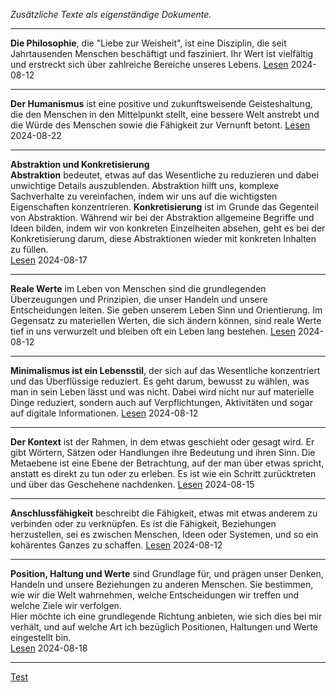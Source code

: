 *Zusätzliche Texte als eigenständige Dokumente.*


   
----

**Die Philosophie**, die "Liebe zur Weisheit", ist eine Disziplin, die seit Jahrtausenden Menschen beschäftigt und fasziniert. Ihr Wert ist vielfältig und erstreckt sich über zahlreiche Bereiche unseres Lebens. [Lesen](./philosophie-und-mensch/) 2024-08-12

----

**Der Humanismus** ist eine positive und zukunftsweisende Geisteshaltung, die den Menschen in den Mittelpunkt stellt, eine bessere Welt anstrebt und die Würde des Menschen sowie die Fähigkeit zur Vernunft betont.   [Lesen](./der-humanismus-als-weltbild/) 2024-08-22

----

**Abstraktion und Konkretisierung**   
**Abstraktion** bedeutet, etwas auf das Wesentliche zu reduzieren und dabei unwichtige Details auszublenden. Abstraktion hilft uns, komplexe Sachverhalte zu vereinfachen, indem wir uns auf die wichtigsten Eigenschaften konzentrieren. **Konkretisierung** ist im Grunde das Gegenteil von Abstraktion. Während wir bei der Abstraktion allgemeine Begriffe und Ideen bilden, indem wir von konkreten Einzelheiten absehen, geht es bei der Konkretisierung darum, diese Abstraktionen wieder mit konkreten Inhalten zu füllen.    
[Lesen](./abstraktion-und-konkretisierung/)   2024-08-17

----

**Reale Werte** im Leben von Menschen sind die grundlegenden Überzeugungen und Prinzipien, die unser Handeln und unsere Entscheidungen leiten. Sie geben unserem Leben Sinn und Orientierung. Im Gegensatz zu materiellen Werten, die sich ändern können, sind reale Werte tief in uns verwurzelt und bleiben oft ein Leben lang bestehen. [Lesen](./was-sind-reale-werte-2024/) 2024-08-12

----

**Minimalismus ist ein Lebensstil**, der sich auf das Wesentliche konzentriert und das Überflüssige reduziert. Es geht darum, bewusst zu wählen, was man in sein Leben lässt und was nicht. Dabei wird nicht nur auf materielle Dinge reduziert, sondern auch auf Verpflichtungen, Aktivitäten und sogar auf digitale Informationen. [Lesen](./minimalismus-suffizienz-subsistenz/) 2024-08-12

----

**Der Kontext** ist der Rahmen, in dem etwas geschieht oder gesagt wird. Er gibt Wörtern, Sätzen oder Handlungen ihre Bedeutung und ihren Sinn. Die Metaebene ist eine Ebene der Betrachtung, auf der man über etwas spricht, anstatt es direkt zu tun oder zu erleben. Es ist wie ein Schritt zurücktreten und über das Geschehene nachdenken.  [Lesen](./kontext-und-metaebene/) 2024-08-15

----

**Anschlussfähigkeit** beschreibt die Fähigkeit, etwas mit etwas anderem zu verbinden oder zu verknüpfen. Es ist die Fähigkeit, Beziehungen herzustellen, sei es zwischen Menschen, Ideen oder Systemen, und so ein kohärentes Ganzes zu schaffen. [Lesen](./anschluss-und-anschlussfaehigkeit/) 2024-08-12

----

**Position, Haltung und Werte** sind Grundlage für, und prägen unser Denken, Handeln und unsere Beziehungen zu anderen Menschen. Sie bestimmen, wie wir die Welt wahrnehmen, welche Entscheidungen wir treffen und welche Ziele wir verfolgen.   
Hier möchte ich eine grundlegende Richtung anbieten, wie sich dies bei mir verhält, und auf welche Art ich bezüglich Positionen, Haltungen und Werte eingestellt bin.    
[Lesen](./werte-haltung-position-des-autors/) 2024-08-18

----


[Test](./test/)
